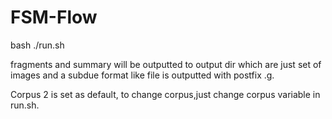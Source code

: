 # FSM-Flow

bash ./run.sh  


fragments and summary will be outputted to output dir which are just set of images and a subdue format like file is outputted with postfix .g.

Corpus 2 is set as default, to change corpus,just change corpus variable in run.sh.
